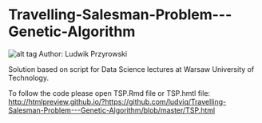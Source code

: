 # Travelling-Salesman-Problem---Genetic-Algorithm
![alt tag](https://github.com/ludviq/Travelling-Salesman-Problem---Genetic-Algorithm/blob/master/plots/europe.png)
Author: Ludwik Przyrowski

Solution based on script for Data Science lectures at Warsaw University of Technology.

To follow the code please open TSP.Rmd file or TSP.hmtl file:
http://htmlpreview.github.io/?https://github.com/ludviq/Travelling-Salesman-Problem---Genetic-Algorithm/blob/master/TSP.html
